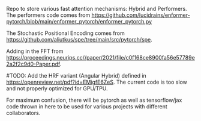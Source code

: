 Repo to store various fast attention mechanisms: Hybrid and Performers. The performers code comes from https://github.com/lucidrains/enformer-pytorch/blob/main/enformer_pytorch/enformer_pytorch.py

The Stochastic Positional Encoding comes from https://github.com/aliutkus/spe/tree/main/src/pytorch/spe. 

Adding in the FFT from https://proceedings.neurips.cc//paper/2021/file/c0f168ce8900fa56e57789e2a2f2c9d0-Paper.pdf.

#TODO: Add the HRF variant (Angular Hybrid) defined in https://openreview.net/pdf?id=EMigfE6ZeS. The current code is too slow and not properly optimized for GPU/TPU. 

For maximum confusion, there will be pytorch as well as tensorflow/jax code thrown in here to be used for various projects with different collaborators. 
